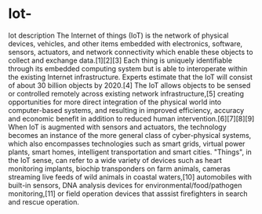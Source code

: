 # Iot-
Iot description
The Internet of things (IoT) is the network of physical devices, vehicles, and other items embedded with electronics, software, sensors, actuators, and network connectivity which enable these objects to collect and exchange data.[1][2][3] Each thing is uniquely identifiable through its embedded computing system but is able to interoperate within the existing Internet infrastructure. Experts estimate that the IoT will consist of about 30 billion objects by 2020.[4]
The IoT allows objects to be sensed or controlled remotely across existing network infrastructure,[5] creating opportunities for more direct integration of the physical world into computer-based systems, and resulting in improved efficiency, accuracy and economic benefit in addition to reduced human intervention.[6][7][8][9] When IoT is augmented with sensors and actuators, the technology becomes an instance of the more general class of cyber-physical systems, which also encompasses technologies such as smart grids, virtual power plants, smart homes, intelligent transportation and smart cities.
"Things", in the IoT sense, can refer to a wide variety of devices such as heart monitoring implants, biochip transponders on farm animals, cameras streaming live feeds of wild animals in coastal waters,[10] automobiles with built-in sensors, DNA analysis devices for environmental/food/pathogen monitoring,[11] or field operation devices that asssist firefighters in search and rescue operation.
